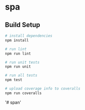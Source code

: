 # spa

## Build Setup

``` bash
# install dependencies
npm install

# run lint
npm run lint

# run unit tests
npm run unit

# run all tests
npm test

# upload coverage info to coveralls
npm run coveralls
```
'# span' 

